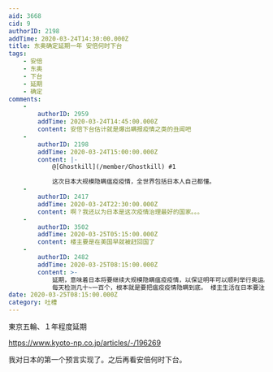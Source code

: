 ```yaml
---
aid: 3668
cid: 9
authorID: 2198
addTime: 2020-03-24T14:30:00.000Z
title: 东奥确定延期一年 安倍何时下台
tags:
    - 安倍
    - 东奥
    - 下台
    - 延期
    - 确定
comments:
    -
        authorID: 2959
        addTime: 2020-03-24T14:45:00.000Z
        content: 安倍下台估计就是爆出瞒报疫情之类的丑闻吧
    -
        authorID: 2198
        addTime: 2020-03-24T15:00:00.000Z
        content: |-
            @[Ghostkill](/member/Ghostkill) #1

            这次日本大规模隐瞒瘟疫疫情，全世界包括日本人自己都懂。
    -
        authorID: 2417
        addTime: 2020-03-24T22:30:00.000Z
        content: 啊？我还以为日本是这次疫情治理最好的国家。。。
    -
        authorID: 3502
        addTime: 2020-03-25T05:15:00.000Z
        content: 楼主要是在美国早就被赶回国了
    -
        authorID: 2482
        addTime: 2020-03-25T08:15:00.000Z
        content: >-
            延期，意味着日本将要继续大规模隐瞒瘟疫疫情，以保证明年可以顺利举行奥运。 日本因为生活方式的缘故，实际情况也就是比欧洲好那么一丢丢而已。
            每天检测几十~一百个，根本就是要把瘟疫疫情隐瞒到底。 楼主生活在日本要注意安全，少出门为妙。
date: 2020-03-25T08:15:00.000Z
category: 吐槽
---
```


東京五輪、１年程度延期

https://www.kyoto-np.co.jp/articles/-/196269

我对日本的第一个预言实现了。之后再看安倍何时下台。
